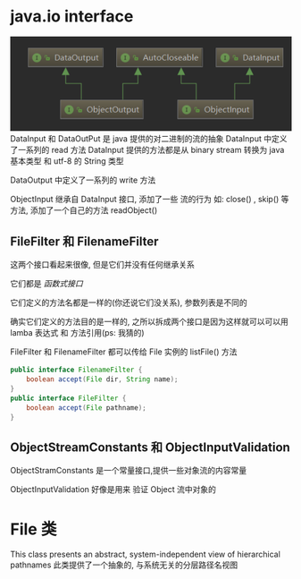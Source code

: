 # java.io interface
![](../img/ObjectStream.PNG)
DataInput 和 DataOutPut 是 java 提供的对二进制的流的抽象
DataInput 中定义了一系列的 read 方法
DataInput 提供的方法都是从 binary stream 转换为 java 基本类型 和 utf-8 的 String 类型

DataOutput 中定义了一系列的 write 方法

ObjectInput 继承自 DataInput 接口, 添加了一些 流的行为 如: close() , skip() 等方法, 添加了一个自己的方法 readObject()

## FileFilter 和 FilenameFilter
这两个接口看起来很像, 但是它们并没有任何继承关系

它们都是 *函数式接口*

它们定义的方法名都是一样的(你还说它们没关系), 参数列表是不同的

确实它们定义的方法目的是一样的, 之所以拆成两个接口是因为这样就可以可以用 lamba 表达式 和 方法引用(ps: 我猜的)

FileFilter 和 FilenameFilter 都可以传给 File 实例的 listFile() 方法
```java
public interface FilenameFilter {
    boolean accept(File dir, String name);
}
public interface FileFilter {
    boolean accept(File pathname);
}

```

## ObjectStreamConstants 和 ObjectInputValidation
ObjectStramConstants 是一个常量接口,提供一些对象流的内容常量

ObjectInputValidation 好像是用来 验证 Object 流中对象的

# File 类
This class presents an abstract, system-independent view of hierarchical pathnames
此类提供了一个抽象的, 与系统无关的分层路径名视图
